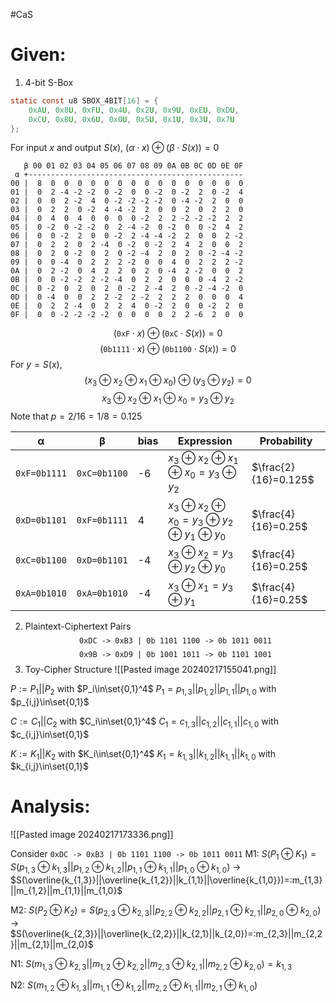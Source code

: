 #CaS

# Given:
1. 4-bit S-Box
```c
static const u8 SBOX_4BIT[16] = {
	0xAU, 0x8U, 0xFU, 0x4U, 0x2U, 0x9U, 0xEU, 0xDU,
	0xCU, 0xBU, 0x6U, 0x0U, 0x5U, 0x1U, 0x3U, 0x7U
};
```

For input $x$ and output $S(x)$, $(\alpha\cdot x)\oplus(\beta\cdot S(x))=0$
```text
   β 00 01 02 03 04 05 06 07 08 09 0A 0B 0C 0D 0E 0F 
 α +------------------------------------------------
00 |  8  0  0  0  0  0  0  0  0  0  0  0  0  0  0  0 
01 |  0  2 -4 -2 -2  0 -2  0  0 -2  0 -2  2  0 -2  4 
02 |  0  0  2 -2  4  0 -2 -2 -2 -2  0 -4 -2  2  0  0 
03 |  0  2  2  0 -2  4 -4 -2  2  0  0  2  0  2  2  0 
04 |  0  4  0  4  0  0  0  0 -2  2  2 -2 -2 -2  2  2 
05 |  0 -2  0 -2 -2  0  2 -4 -2  0 -2  0  0 -2  4  2 
06 |  0  0 -2  2  0  0 -2  2 -4 -4 -2  2  0  0  2 -2 
07 |  0  2  2  0  2 -4  0 -2  0 -2  2  4  2  0  0  2 
08 |  0  2  0 -2  0  2  0 -2 -4  2  0  2  0 -2 -4 -2 
09 |  0  0 -4  0  2  2  2 -2  0  0  4  0  2  2  2 -2 
0A |  0  2 -2  0  4  2  2  0  2  0 -4  2 -2  0  0  2 
0B |  0  0 -2 -2  2 -2 -4  0  2  2  0  0  0 -4  2 -2 
0C |  0 -2  0  2  0  2  0 -2  2 -4  2  0 -2 -4 -2  0 
0D |  0 -4  0  0  2  2 -2  2 -2  2  2  2  0  0  0  4 
0E |  0  2  2 -4  0  2  2  4  0 -2  2  0  0 -2  2  0 
0F |  0  0 -2 -2 -2 -2  0  0  0  0  2  2 -6  2  0  0
```
$$
(\texttt{0xF}\cdot x)\oplus(\texttt{0xC}\cdot S(x))=0
$$
$$
(\texttt{0b1111}\cdot x)\oplus(\texttt{0b1100}\cdot S(x))=0
$$
For $y=S(x)$,
$$
(x_3\oplus x_2\oplus x_1\oplus x_0)\oplus (y_3\oplus y_2)=0
$$
$$
x_3\oplus x_2\oplus x_1\oplus x_0=y_3\oplus y_2
$$
Note that $p=2/16=1/8=0.125$

| α | β | bias | Expression | Probability |
| ---- | ---- | ---- | ---- | ---- |
| $\texttt{0xF=0b1111}$ | $\texttt{0xC=0b1100}$ | -6 | $x_3\oplus x_2\oplus x_1\oplus x_0=y_3\oplus y_2$ | $\frac{2}{16}=0.125$ |
| $\texttt{0xD=0b1101}$ | $\texttt{0xF=0b1111}$ | 4 | $x_3\oplus x_2\oplus x_0=y_3\oplus y_2\oplus y_1\oplus y_0$ | $\frac{4}{16}=0.25$ |
| $\texttt{0xC=0b1100}$ | $\texttt{0xD=0b1101}$ | -4 | $x_3\oplus x_2=y_3\oplus y_2\oplus y_0$ | $\frac{4}{16}=0.25$ |
| $\texttt{0xA=0b1010}$ | $\texttt{0xA=0b1010}$ | -4 | $x_3\oplus x_1=y_3\oplus y_1$ | $\frac{4}{16}=0.25$ |

2. Plaintext-Ciphertext Pairs
$$
\texttt{0xDC -> 0xB3 | 0b 1101 1100 -> 0b 1011 0011}
$$
$$
\texttt{0x9B -> 0xD9 | 0b 1001 1011 -> 0b 1101 1001}
$$
3. Toy-Cipher Structure
![[Pasted image 20240217155041.png]]

$P := P_1|| P_2$ with $P_i\in\set{0,1}^4$
$P_1=p_{1,3}||p_{1,2}||p_{1,1}||p_{1,0}$ with $p_{i,j}\in\set{0,1}$

$C := C_1|| C_2$ with $C_i\in\set{0,1}^4$
$C_1=c_{1,3}||c_{1,2}||c_{1,1}||c_{1,0}$ with $c_{i,j}\in\set{0,1}$

$K := K_1||K_2$ with $K_i\in\set{0,1}^4$
$K_1=k_{1,3}||k_{1,2}||k_{1,1}||k_{1,0}$ with $k_{i,j}\in\set{0,1}$


# Analysis:
![[Pasted image 20240217173336.png]]

Consider $\texttt{0xDC -> 0xB3 | 0b 1101 1100 -> 0b 1011 0011}$
M1: $S(P_1\oplus K_1)=S(p_{1,3}\oplus k_{1,3}||p_{1,2}\oplus k_{1,2}||p_{1,1}\oplus k_{1,1}||p_{1,0}\oplus k_{1,0})$
-> $S(\overline{k_{1,3}}||\overline{k_{1,2}}||k_{1,1}||\overline{k_{1,0}})=:m_{1,3}||m_{1,2}||m_{1,1}||m_{1,0}$

M2: $S(P_2\oplus K_2)=S(p_{2,3}\oplus k_{2,3}||p_{2,2}\oplus k_{2,2}||p_{2,1}\oplus k_{2,1}||p_{2,0}\oplus k_{2,0})$
-> $S(\overline{k_{2,3}}||\overline{k_{2,2}}||k_{2,1}||k_{2,0})=:m_{2,3}||m_{2,2}||m_{2,1}||m_{2,0}$

N1: $S(m_{1,3}\oplus k_{2,3}||m_{1,2}\oplus k_{2,2}||m_{2,3}\oplus k_{2,1}||m_{2,2}\oplus k_{2,0})=k_{1,3}$

N2: $S(m_{1,2}\oplus k_{1,3}||m_{1,1}\oplus k_{1,2}||m_{2,2}\oplus k_{1,1}||m_{2,1}\oplus k_{1,0})$

